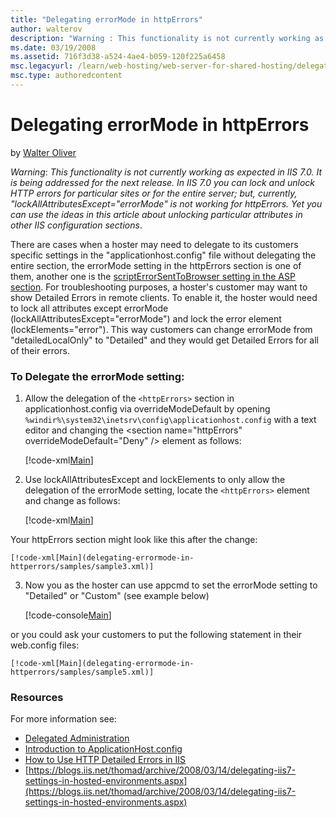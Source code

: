 ```yaml
---
title: "Delegating errorMode in httpErrors"
author: walterov
description: "Warning : This functionality is not currently working as expected in IIS 7.0. It is being addressed for the next release. In IIS 7.0 you can lock and unlock..."
ms.date: 03/19/2008
ms.assetid: 716f3d38-a524-4ae4-b059-120f225a6458
msc.legacyurl: /learn/web-hosting/web-server-for-shared-hosting/delegating-errormode-in-httperrors
msc.type: authoredcontent
---
```

Delegating errorMode in httpErrors
====================
by [Walter Oliver](https://github.com/walterov)

*Warning*: *This functionality is not currently working as expected in IIS 7.0. It is being addressed for the next release. In IIS 7.0 you can lock and unlock HTTP errors for particular sites or for the entire server; but, currently, "lockAllAttributesExcept="errorMode" is not working for httpErrors. Yet you can use the ideas in this article about unlocking particular attributes in other IIS configuration sections*.

There are cases when a hoster may need to delegate to its customers specific settings in the "applicationhost.config" file without delegating the entire section, the errorMode setting in the httpErrors section is one of them, another one is the [scriptErrorSentToBrowser setting in the ASP section](asp.md). For troubleshooting purposes, a hoster's customer may want to show Detailed Errors in remote clients. To enable it, the hoster would need to lock all attributes except errorMode (lockAllAttributesExcept="errorMode") and lock the error element (lockElements="error"). This way customers can change errorMode from "detailedLocalOnly" to "Detailed" and they would get Detailed Errors for all of their errors.

### To Delegate the errorMode setting:

1. Allow the delegation of the `<httpErrors>` section in applicationhost.config via overrideModeDefault by opening `%windir%\system32\inetsrv\config\applicationhost.config` with a text editor and changing the &lt;section name="httpErrors" overrideModeDefault="Deny" /&gt; element as follows:  

    [!code-xml[Main](delegating-errormode-in-httperrors/samples/sample1.xml)]
2. Use lockAllAttributesExcept and lockElements to only allow the delegation of the errorMode setting, locate the `<httpErrors>` element and change as follows:  

    [!code-xml[Main](delegating-errormode-in-httperrors/samples/sample2.xml)]
  
 Your httpErrors section might look like this after the change:  

    [!code-xml[Main](delegating-errormode-in-httperrors/samples/sample3.xml)]
3. Now you as the hoster can use appcmd to set the errorMode setting to "Detailed" or "Custom" (see example below)  

    [!code-console[Main](delegating-errormode-in-httperrors/samples/sample4.cmd)]
  
 or you could ask your customers to put the following statement in their web.config files:  

    [!code-xml[Main](delegating-errormode-in-httperrors/samples/sample5.xml)]

### Resources

For more information see:

- [Delegated Administration](delegated-administration.md)
- [Introduction to ApplicationHost.config](../../get-started/planning-your-iis-architecture/introduction-to-applicationhostconfig.md)
- [How to Use HTTP Detailed Errors in IIS](../../troubleshoot/diagnosing-http-errors/how-to-use-http-detailed-errors-in-iis.md)
- [https://blogs.iis.net/thomad/archive/2008/03/14/delegating-iis7-settings-in-hosted-environments.aspx](https://blogs.iis.net/thomad/archive/2008/03/14/delegating-iis7-settings-in-hosted-environments.aspx)